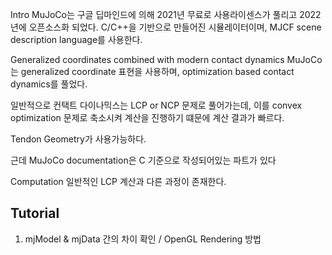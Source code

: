 Intro
MuJoCo는 구글 딥마인드에 의해 2021년 무료로 사용라이센스가 풀리고 2022년에 오픈소스화 되었다.
C/C++을 기반으로 만들어진 시뮬레이터이며, MJCF scene description language를 사용한다. 

Generalized coordinates combined with modern contact dynamics
MuJoCo는 generalized coordinate 표현을 사용하며, optimization based contact dynamics를 풀었다.

일반적으로 컨택트 다이나믹스는 LCP or NCP 문제로 풀어가는데, 이를 convex optimization 문제로 축소시켜 계산을 진행하기 떄문에 계산 결과가 빠르다.

Tendon Geometry가 사용가능하다.

근데 MuJoCo documentation은 C 기준으로 작성되어있는 파트가 있다

Computation
일반적인 LCP 계산과 다른 과정이 존재한다.
## Tutorial
1. mjModel & mjData 간의 차이 확인 / OpenGL Rendering 방법

